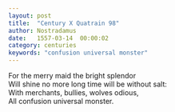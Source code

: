 ```yaml
---
layout: post
title:  "Century X Quatrain 98"
author: Nostradamus
date:   1557-03-14  00:00:02
category: centuries
keywords: "confusion universal monster"
---
```

For the merry maid the bright splendor  
Will shine no more long time will be without salt:  
With merchants, bullies, wolves odious,  
All confusion universal monster.
